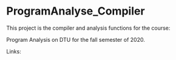 # ProgramAnalyse_Compiler

This project is the compiler and analysis functions for the course:

Program Analysis on DTU for the fall semester of 2020.






Links: 


